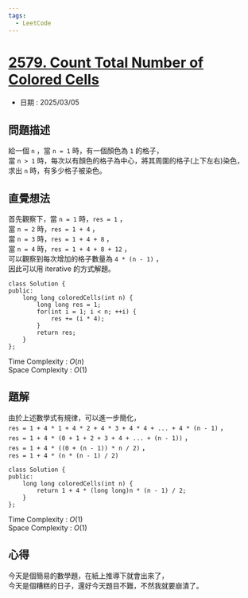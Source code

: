 ```yaml
---
tags:
  - LeetCode
---
```


# [2579. Count Total Number of Colored Cells](https://leetcode.com/problems/count-total-number-of-colored-cells/description/?envType=daily-question&envId=2025-03-05)  

+ 日期 : 2025/03/05  

## 問題描述  

給一個 `n` ，當 `n = 1` 時，有一個顏色為 `1` 的格子，  
當 `n > 1` 時，每次以有顏色的格子為中心，將其周圍的格子(上下左右)染色，  
求出 `n` 時，有多少格子被染色。  

## 直覺想法  

首先觀察下，當 `n = 1` 時，`res = 1` ，  
當 `n = 2` 時，`res = 1 + 4` ，  
當 `n = 3` 時，`res = 1 + 4 + 8` ，  
當 `n = 4` 時，`res = 1 + 4 + 8 + 12` ，  
可以觀察到每次增加的格子數量為 `4 * (n - 1)` ，  
因此可以用 iterative 的方式解題。  

```cpp=
class Solution {
public:
    long long coloredCells(int n) {
        long long res = 1;
        for(int i = 1; i < n; ++i) {
            res += (i * 4);
        }
        return res;
    }
};
```

Time Complexity : $O(n)$  
Space Complexity : $O(1)$  

## 題解  

由於上述數學式有規律，可以進一步簡化，  
`res = 1 + 4 * 1 + 4 * 2 + 4 * 3 + 4 * 4 + ... + 4 * (n - 1)` ，  
`res = 1 + 4 * (0 + 1 + 2 + 3 + 4 + ... + (n - 1))` ，  
`res = 1 + 4 * ((0 + (n - 1)) * n / 2)` ，  
`res = 1 + 4 * (n * (n - 1) / 2)`

```cpp=
class Solution {
public:
    long long coloredCells(int n) {
        return 1 + 4 * (long long)n * (n - 1) / 2;
    }
};
```

Time Complexity : $O(1)$  
Space Complexity : $O(1)$  

## 心得  

今天是個簡易的數學題，在紙上推導下就會出來了，  
今天是個糟糕的日子，還好今天題目不難，不然我就要崩潰了。  
